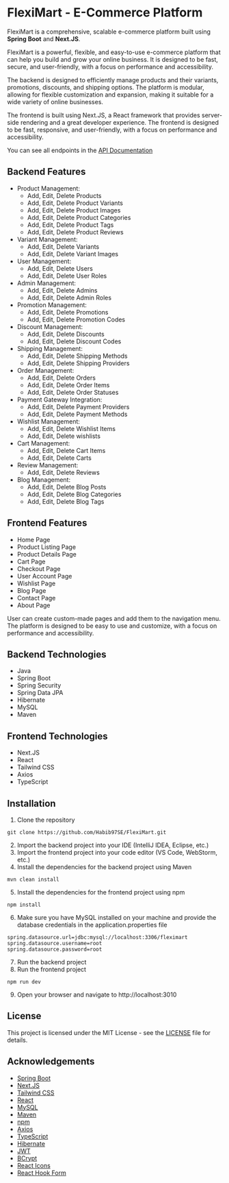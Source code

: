 # FlexiMart - E-Commerce Platform

FlexiMart is a comprehensive, scalable e-commerce platform built using **Spring Boot** and **Next.JS**.

FlexiMart is a powerful, flexible, and easy-to-use e-commerce platform that can help you build and grow your online business. It is designed to be fast, secure, and user-friendly, with a focus on performance and accessibility.

The backend is designed to efficiently manage products and their variants, promotions, discounts, and shipping options. The platform is modular, allowing for flexible customization and expansion, making it suitable for a wide variety of online businesses.

The frontend is built using Next.JS, a React framework that provides server-side rendering and a great developer experience. The frontend is designed to be fast, responsive, and user-friendly, with a focus on performance and accessibility.

You can see all endpoints in the [API Documentation](./backend/API.md)

## Backend Features

-   Product Management:
    -   Add, Edit, Delete Products
    -   Add, Edit, Delete Product Variants
    -   Add, Edit, Delete Product Images
    -   Add, Edit, Delete Product Categories
    -   Add, Edit, Delete Product Tags
    -   Add, Edit, Delete Product Reviews
-   Variant Management:
    -   Add, Edit, Delete Variants
    -   Add, Edit, Delete Variant Images
-   User Management:
    -   Add, Edit, Delete Users
    -   Add, Edit, Delete User Roles
-   Admin Management:
    -   Add, Edit, Delete Admins
    -   Add, Edit, Delete Admin Roles
-   Promotion Management:
    -   Add, Edit, Delete Promotions
    -   Add, Edit, Delete Promotion Codes
-   Discount Management:
    -   Add, Edit, Delete Discounts
    -   Add, Edit, Delete Discount Codes
-   Shipping Management:
    -   Add, Edit, Delete Shipping Methods
    -   Add, Edit, Delete Shipping Providers
-   Order Management:
    -   Add, Edit, Delete Orders
    -   Add, Edit, Delete Order Items
    -   Add, Edit, Delete Order Statuses
-   Payment Gateway Integration:
    -   Add, Edit, Delete Payment Providers
    -   Add, Edit, Delete Payment Methods
-   Wishlist Management:
    -   Add, Edit, Delete Wishlist Items
    -   Add, Edit, Delete wishlists
-   Cart Management:
    -   Add, Edit, Delete Cart Items
    -   Add, Edit, Delete Carts
-   Review Management:
    -   Add, Edit, Delete Reviews
-   Blog Management:
    -   Add, Edit, Delete Blog Posts
    -   Add, Edit, Delete Blog Categories
    -   Add, Edit, Delete Blog Tags

## Frontend Features

-   Home Page
-   Product Listing Page
-   Product Details Page
-   Cart Page
-   Checkout Page
-   User Account Page
-   Wishlist Page
-   Blog Page
-   Contact Page
-   About Page

User can create custom-made pages and add them to the navigation menu. The platform is designed to be easy to use and customize, with a focus on performance and accessibility.

## Backend Technologies

-   Java
-   Spring Boot
-   Spring Security
-   Spring Data JPA
-   Hibernate
-   MySQL
-   Maven

## Frontend Technologies

-   Next.JS
-   React
-   Tailwind CSS
-   Axios
-   TypeScript

## Installation

1. Clone the repository

```git
git clone https://github.com/Habib97SE/FlexiMart.git
```

2. Import the backend project into your IDE (IntelliJ IDEA, Eclipse, etc.)
3. Import the frontend project into your code editor (VS Code, WebStorm, etc.)
4. Install the dependencies for the backend project using Maven

```maven
mvn clean install
```

5. Install the dependencies for the frontend project using npm

```npm
npm install
```

6. Make sure you have MySQL installed on your machine and provide the database credentials in the application.properties file

```properties
spring.datasource.url=jdbc:mysql://localhost:3306/fleximart
spring.datasource.username=root
spring.datasource.password=root
```

7. Run the backend project
8. Run the frontend project

```npm
npm run dev
```

9. Open your browser and navigate to http://localhost:3010

## License

This project is licensed under the MIT License - see the [LICENSE](LICENSE) file for details.

## Acknowledgements

-   [Spring Boot](https://spring.io/projects/spring-boot)
-   [Next.JS](https://nextjs.org/)
-   [Tailwind CSS](https://tailwindcss.com/)
-   [React](https://reactjs.org/)
-   [MySQL](https://www.mysql.com/)
-   [Maven](https://maven.apache.org/)
-   [npm](https://www.npmjs.com/)
-   [Axios](https://axios-http.com/)
-   [TypeScript](https://www.typescriptlang.org/)
-   [Hibernate](https://hibernate.org/)
-   [JWT](https://jwt.io/)
-   [BCrypt](https://www.mindrot.org/projects/jBCrypt/)
-   [React Icons](https://react-icons.github.io/react-icons/)
-   [React Hook Form](https://react-hook-form.com/)
